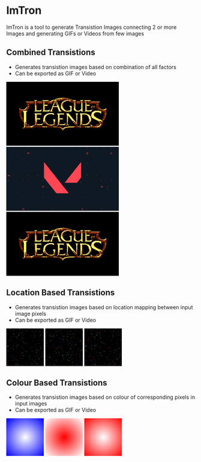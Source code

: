 # ImTron
 ImTron is a tool to generate Transistion Images connecting 2 or more Images and generating GIFs or Videos from few images
 
## Combined Transistions
   - Generates transistion images based on combination of all factors
   - Can be exported as GIF or Video
   
   ![Combined I1](https://github.com/KausikN/ImTron/blob/master/Images/LocationColorTrans_I1.png)
   ![Combined I2](https://github.com/KausikN/ImTron/blob/master/Images/LocationColorTrans_I2.png)
   ![Combined Transistion](https://github.com/KausikN/ImTron/blob/master/Images/LocationColorTrans_GIF.gif)
   
## Location Based Transistions
   - Generates transistion images based on location mapping between input image pixels
   - Can be exported as GIF or Video
   
   ![Location I1](https://github.com/KausikN/ImTron/blob/master/Images/LocationTrans_I1.png)
   ![Location I2](https://github.com/KausikN/ImTron/blob/master/Images/LocationTrans_I2.png)
   ![Location Transistion](https://github.com/KausikN/ImTron/blob/master/Images/LocationTrans_GIF.gif)
   
## Colour Based Transistions
   - Generates transistion images based on colour of corresponding pixels in input images
   - Can be exported as GIF or Video
   
   ![Color I1](https://github.com/KausikN/ImTron/blob/master/Images/ColorTrans_I1.png)
   ![Color I2](https://github.com/KausikN/ImTron/blob/master/Images/ColorTrans_I2.png)
   ![Color Transistion](https://github.com/KausikN/ImTron/blob/master/Images/ColorTrans_GIF.gif)

